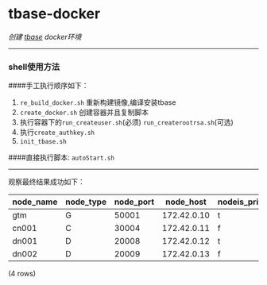 # tbase-docker

*创建 [tbase](https://github.com/Tencent/TBase "tbase") docker环境*

------------



### shell使用方法
####手工执行顺序如下：
1. `re_build_docker.sh` 重新构建镜像,编译安装tbase
2. `create_docker.sh` 创建容器并且复制脚本
3. 执行容器下的`run_createuser.sh`(必须)  `run_createrootrsa.sh`(可选)
4. 执行`create_authkey.sh`
5. `init_tbase.sh`

####直接执行脚本:
`autoStart.sh`



------------
观察最终结果成功如下：

 |node_name | node_type | node_port |  node_host  | nodeis_primary | nodeis_preferred |  node_id   | node_cluster_name 
|-----------|-----------|-----------|-------------|----------------|------------------|------------|-------------------
 |gtm       | G         |     50001 | 172.42.0.10 | t              | f                |  428125959 | tbase_cluster
 |cn001     | C         |     30004 | 172.42.0.11 | f              | f                | -264077367 | tbase_cluster
 |dn001     | D         |     20008 | 172.42.0.12 | t              | f                | 2142761564 | tbase_cluster
 |dn002     | D         |     20009 | 172.42.0.13 | f              | f                |  -17499968 | tbase_cluster
(4 rows)
